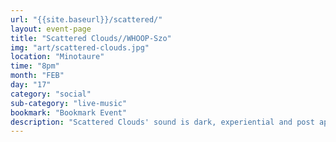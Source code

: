 ```yaml
---
url: "{{site.baseurl}}/scattered/"
layout: event-page
title: "Scattered Clouds//WHOOP-Szo"
img: "art/scattered-clouds.jpg"
location: "Minotaure"
time: "8pm"
month: "FEB"
day: "17"
category: "social"
sub-category: "live-music"
bookmark: "Bookmark Event"
description: "Scattered Clouds' sound is dark, experiential and post apocalyptic. It layers artificial enstasy with bouts of unsteady euphoria and romanticism. Brooding rhythms and precise noise from this experimental 3-piece underline film noir imagery and auto-fictional narratives."
---
```

